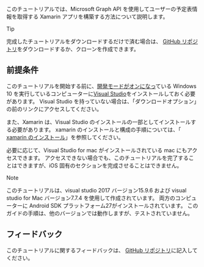 <!-- markdownlint-disable MD002 MD041 -->

このチュートリアルでは、Microsoft Graph API を使用してユーザーの予定表情報を取得する Xamarin アプリを構築する方法について説明します。

> [!TIP]
> 完成したチュートリアルをダウンロードするだけで済む場合は、 [GitHub リポジトリ](https://github.com/microsoftgraph/msgraph-training-xamarin)をダウンロードするか、クローンを作成できます。

## <a name="prerequisites"></a>前提条件

このチュートリアルを開始する前に、[開発モードがオンになっ](https://docs.microsoft.com/windows/uwp/get-started/enable-your-device-for-development)ている Windows 10 を実行しているコンピューターに[Visual Studio](https://visualstudio.microsoft.com/vs/)をインストールしておく必要があります。 Visual Studio を持っていない場合は、「ダウンロードオプション」の前のリンクにアクセスしてください。

また、Xamarin は、Visual Studio のインストールの一部としてインストールする必要があります。 xamarin のインストールと構成の手順については、「 [xamarin のインストール](/xamarin/cross-platform/get-started/installation)」を参照してください。

必要に応じて、Visual Studio for mac がインストールされている mac にもアクセスできます。 アクセスできない場合でも、このチュートリアルを完了することはできますが、iOS 固有のセクションを完成させることはできません。

> [!NOTE]
> このチュートリアルは、visual studio 2017 バージョン15.9.6 および visual studio for Mac バージョン7.7.4 を使用して作成されています。 両方のコンピューターに Android SDK プラットフォーム27がインストールされています。 このガイドの手順は、他のバージョンでは動作しますが、テストされていません。

## <a name="feedback"></a>フィードバック

このチュートリアルに関するフィードバックは、 [GitHub リポジトリ](https://github.com/microsoftgraph/msgraph-training-xamarin)に記入してください。